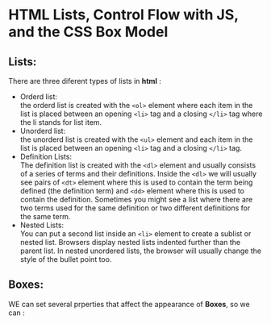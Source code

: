 # HTML Lists, Control Flow with JS, and the CSS Box Model
## Lists: <br />
There are three diferent types of lists in **html** :
- Orderd list:<br />
    the orderd list is created with the ```<ol>``` element where each item in the list is placed between an opening ```<li>``` tag and a closing ```</li>``` tag where the li stands for list item.
- Unorderd list:<br />
    the unorderd list is created with the ```<ul>``` element and each item in the list is placed between an opening ```<li>``` tag and a closing ```</li>``` tag.
- Definition Lists:<br />
    The definition list is created with the ```<dl>``` element and usually consists of a series of terms and their definitions. Inside the ```<dl>``` we will usually see pairs of ```<dt>``` element where this is used to contain the term being defined (the definition term) and ```<dd>``` element where this is used to contain the definition. Sometimes you might see a list where there are two terms used for the same definition or two different definitions for the same term.
- Nested Lists:<br />
    You can put a second list inside an ```<li>``` element to create a sublist or nested list. Browsers display nested lists indented further than the parent list. In nested unordered lists, the browser will usually change the style of the bullet point too.

## Boxes: <br />
WE can set several prperties that affect the appearance of **Boxes**, so we can :<br />
      